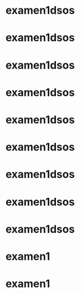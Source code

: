 # examen1dsos
# examen1dsos
# examen1dsos
# examen1dsos
# examen1dsos
# examen1dsos
# examen1dsos
# examen1dsos
# examen1dsos
# examen1
# examen1
